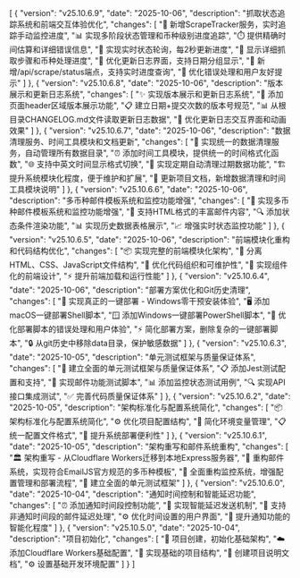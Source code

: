 [
  {
    "version": "v25.10.6.9",
    "date": "2025-10-06",
    "description": "抓取状态追踪系统和前端交互体验优化",
    "changes": [
      "🎯 新增ScrapeTracker服务，实时追踪手动监控进度",
      "📊 实现多阶段状态管理和币种级别进度追踪",
      "⏱️ 提供精确时间估算和详细错误信息",
      "🔄 实现实时状态轮询，每2秒更新进度",
      "🎨 显示详细抓取步骤和币种处理进度",
      "📱 优化更新日志界面，支持日期分组显示",
      "🔧 新增/api/scrape/status端点，支持实时进度查询",
      "💬 优化错误处理和用户友好提示"
    ]
  },
  {
    "version": "v25.10.6.8",
    "date": "2025-10-06",
    "description": "版本展示和更新日志系统",
    "changes": [
      "✨ 实现版本展示和更新日志系统",
      "🎨 添加页面header区域版本展示功能",
      "📋 建立日期+提交次数的版本号规范",
      "📊 从根目录CHANGELOG.md文件读取更新日志数据",
      "🔧 优化更新日志交互界面和动画效果"
    ]
  },
  {
    "version": "v25.10.6.7",
    "date": "2025-10-06",
    "description": "数据清理服务、时间工具模块和文档更新",
    "changes": [
      "🧹 实现统一的数据清理服务，自动管理所有数据目录",
      "⏰ 添加时间工具模块，提供统一的时间格式化函数",
      "🌐 支持中英文时间显示格式切换",
      "🔄 实现定期自动清理过期数据功能",
      "🏗️ 提升系统模块化程度，便于维护和扩展",
      "📖 更新项目文档，新增数据清理和时间工具模块说明"
    ]
  },
  {
    "version": "v25.10.6.6",
    "date": "2025-10-06",
    "description": "多币种邮件模板系统和监控功能增强",
    "changes": [
      "📧 实现多币种邮件模板系统和监控功能增强",
      "🎨 支持HTML格式的丰富邮件内容",
      "🔍 添加状态条件渲染功能",
      "📊 实现历史数据表格展示",
      "📈 增强实时状态监控功能"
    ]
  },
  {
    "version": "v25.10.6.5",
    "date": "2025-10-06",
    "description": "前端模块化重构和代码结构优化",
    "changes": [
      "📦 实现完整的前端模块化架构",
      "🔧 分离HTML、CSS、JavaScript文件结构",
      "🎯 优化代码组织和可维护性",
      "🧩 实现组件化的前端设计",
      "⚡ 提升前端加载和运行性能"
    ]
  },
  {
    "version": "v25.10.6.4",
    "date": "2025-10-06",
    "description": "部署方案优化和Git历史清理",
    "changes": [
      "🚀 实现真正的一键部署 - Windows零干预安装体验",
      "🖥️ 添加macOS一键部署Shell脚本",
      "🪟 添加Windows一键部署PowerShell脚本",
      "🔧 优化部署脚本的错误处理和用户体验",
      "⚡ 简化部署方案，删除复杂的一键部署脚本",
      "🔒 从git历史中移除data目录，保护敏感数据"
    ]
  },
  {
    "version": "v25.10.6.3",
    "date": "2025-10-05",
    "description": "单元测试框架与质量保证体系",
    "changes": [
      "🧪 建立全面的单元测试框架与质量保证体系",
      "📋 添加Jest测试配置和支持",
      "📧 实现邮件功能测试脚本",
      "📊 添加监控状态测试用例",
      "🔍 实现API接口集成测试",
      "✅ 完善代码质量保证体系"
    ]
  },
  {
    "version": "v25.10.6.2",
    "date": "2025-10-05",
    "description": "架构标准化与配置系统简化",
    "changes": [
      "📦 架构标准化与配置系统简化",
      "⚙️ 优化项目配置结构",
      "🔧 简化环境变量管理",
      "📋 统一配置文件格式",
      "🚀 提升系统部署便利性"
    ]
  },
  {
    "version": "v25.10.6.1",
    "date": "2025-10-05",
    "description": "架构重写和邮件系统重构",
    "changes": [
      "🏛️ 架构重写 - 从Cloudflare Workers迁移到本地Express服务器",
      "📧 重构邮件系统，实现符合EmailJS官方规范的多币种模板",
      "🎨 全面重构监控系统，增强配置管理和部署流程",
      "🔧 建立全面的单元测试框架"
    ]
  },
  {
    "version": "v25.10.6.0",
    "date": "2025-10-04",
    "description": "通知时间控制和智能延迟功能",
    "changes": [
      "⏰ 添加通知时间段控制功能",
      "🔄 实现智能延迟发送机制",
      "📅 支持非通知时间段的邮件延迟处理",
      "⚙️ 优化时间设置的用户界面",
      "🎯 提升通知功能的智能化程度"
    ]
  },
  {
    "version": "v25.10.5.0",
    "date": "2025-10-04",
    "description": "项目初始化",
    "changes": [
      "🎉 项目创建，初始化基础架构",
      "☁️ 添加Cloudflare Workers基础配置",
      "📁 实现基础的项目结构",
      "📖 创建项目说明文档",
      "⚙️ 设置基础开发环境配置"
    ]
  }
]
